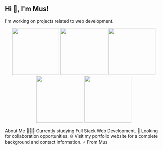 <p align="center">
  <h2>Hi 👋, I'm Mus!</h2>
  <p>I'm working on projects related to web development.</p>
</p>
<p align="center">
  <img src="https://i.giphy.com/media/v1.Y2lkPTc5MGI3NjExb3J4cmZ4ajJpNHRobTBleGJlbnM1MXlwcmQ4aGV3cnN4cXY0c3E4eCZlcD12MV9pbnRlcm5hbF9naWZfYnlfaWQmY3Q9Zw/SvFocn0wNMx0iv2rYz/giphy.gif" width="150">
  <img src="https://i.giphy.com/media/v1.Y2lkPTc5MGI3NjExNTZkYzd1eHd0ZGhwZGFsc2NvZWs4ZmpyMWNwdDMxZWw2emNjb3hlMyZlcD12MV9pbnRlcm5hbF9naWZfYnlfaWQmY3Q9Zw/vISmwpBJUNYzukTnVx/giphy.gif" width="150">
  <img src="https://static-00.iconduck.com/assets.00/node-js-icon-1817x2048-g8tzf91e.png" width="150">
  <img src="https://static-00.iconduck.com/assets.00/text-x-typescript-icon-1490x2048-yrdkts7z.png" width="150">
  <img src="https://upload.wikimedia.org/wikipedia/commons/3/31/Webysther_20160423_-_Elephpant.svg" width="150">
</p>
About Me
👨🏽‍💻 Currently studying Full Stack Web Development.
🤝 Looking for collaboration opportunities.
🌐 Visit my portfolio website for a complete background and contact information.
⭐ From Mus
